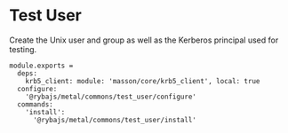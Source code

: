 
# Test User

Create the Unix user and group as well as the Kerberos principal used for 
testing.

    module.exports =
      deps:
        krb5_client: module: 'masson/core/krb5_client', local: true
      configure:
        '@rybajs/metal/commons/test_user/configure'
      commands:
        'install':
          '@rybajs/metal/commons/test_user/install'

